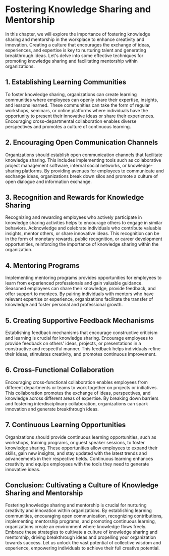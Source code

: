 Fostering Knowledge Sharing and Mentorship
===================================================

In this chapter, we will explore the importance of fostering knowledge sharing and mentorship in the workplace to enhance creativity and innovation. Creating a culture that encourages the exchange of ideas, experiences, and expertise is key to nurturing talent and generating breakthrough ideas. Let's delve into some effective techniques for promoting knowledge sharing and facilitating mentorship within organizations.

1\. Establishing Learning Communities
------------------------------------

To foster knowledge sharing, organizations can create learning communities where employees can openly share their expertise, insights, and lessons learned. These communities can take the form of regular workshops, seminars, or online platforms where individuals have the opportunity to present their innovative ideas or share their experiences. Encouraging cross-departmental collaboration enables diverse perspectives and promotes a culture of continuous learning.

2\. Encouraging Open Communication Channels
------------------------------------------

Organizations should establish open communication channels that facilitate knowledge sharing. This includes implementing tools such as collaborative project management software, internal social networks, or knowledge-sharing platforms. By providing avenues for employees to communicate and exchange ideas, organizations break down silos and promote a culture of open dialogue and information exchange.

3\. Recognition and Rewards for Knowledge Sharing
------------------------------------------------

Recognizing and rewarding employees who actively participate in knowledge sharing activities helps to encourage others to engage in similar behaviors. Acknowledge and celebrate individuals who contribute valuable insights, mentor others, or share innovative ideas. This recognition can be in the form of monetary rewards, public recognition, or career development opportunities, reinforcing the importance of knowledge sharing within the organization.

4\. Mentoring Programs
---------------------

Implementing mentoring programs provides opportunities for employees to learn from experienced professionals and gain valuable guidance. Seasoned employees can share their knowledge, provide feedback, and offer support to mentees. By pairing individuals with mentors who have relevant expertise or experience, organizations facilitate the transfer of knowledge and foster personal and professional growth.

5\. Creating Supportive Feedback Mechanisms
------------------------------------------

Establishing feedback mechanisms that encourage constructive criticism and learning is crucial for knowledge sharing. Encourage employees to provide feedback on others' ideas, projects, or presentations in a constructive and respectful manner. This feedback helps individuals refine their ideas, stimulates creativity, and promotes continuous improvement.

6\. Cross-Functional Collaboration
---------------------------------

Encouraging cross-functional collaboration enables employees from different departments or teams to work together on projects or initiatives. This collaboration promotes the exchange of ideas, perspectives, and knowledge across different areas of expertise. By breaking down barriers and fostering interdisciplinary collaboration, organizations can spark innovation and generate breakthrough ideas.

7\. Continuous Learning Opportunities
------------------------------------

Organizations should provide continuous learning opportunities, such as workshops, training programs, or guest speaker sessions, to foster knowledge sharing. These opportunities allow employees to expand their skills, gain new insights, and stay updated with the latest trends and advancements in their respective fields. Continuous learning enhances creativity and equips employees with the tools they need to generate innovative ideas.

Conclusion: Cultivating a Culture of Knowledge Sharing and Mentorship
---------------------------------------------------------------------

Fostering knowledge sharing and mentorship is crucial for nurturing creativity and innovation within organizations. By establishing learning communities, encouraging open communication, recognizing contributions, implementing mentorship programs, and promoting continuous learning, organizations create an environment where knowledge flows freely. Embrace these strategies to cultivate a culture of knowledge sharing and mentorship, driving breakthrough ideas and propelling your organization towards success. Let us unlock the vast potential of collective wisdom and experience, empowering individuals to achieve their full creative potential.
